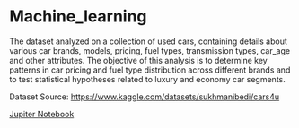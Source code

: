 # Machine_learning

The dataset analyzed on a collection of used cars, containing details about various car brands, models, pricing, fuel types, transmission types, car_age and other attributes. The objective of this analysis is to determine key patterns in car pricing and fuel type distribution across different brands and to test statistical hypotheses related to luxury and economy car segments.

Dataset Source: https://www.kaggle.com/datasets/sukhmanibedi/cars4u

[Jupiter Notebook](./Project_DucPhuNguyen.ipynb)
